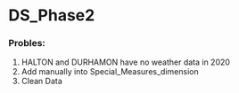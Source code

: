 # DS_Phase2

### Probles: <br>
1. HALTON and DURHAMON have no weather data in 2020
2. Add manually into Special_Measures_dimension
3. Clean Data
